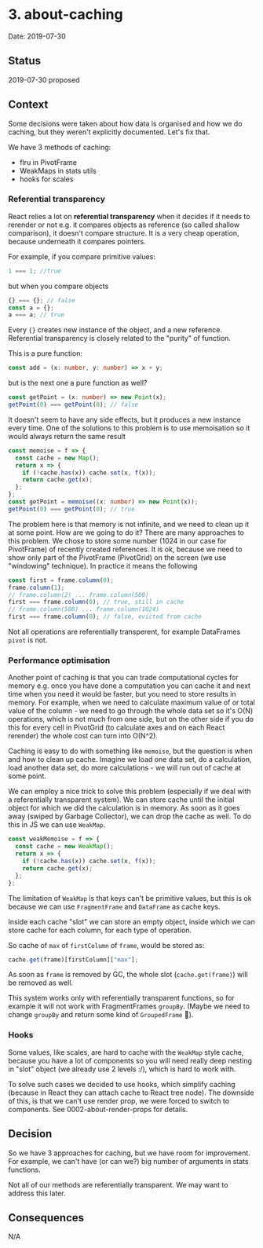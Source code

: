 # 3. about-caching

Date: 2019-07-30

## Status

2019-07-30 proposed

## Context

Some decisions were taken about how data is organised and how we do caching, but they weren't explicitly documented. Let's fix that.

We have 3 methods of caching:

- flru in PivotFrame
- WeakMaps in stats utils
- hooks for scales

### Referential transparency

React relies a lot on **referential transparency** when it decides if it needs to rerender or not e.g. it compares objects as reference (so called shallow comparison), it doesn't compare structure. It is a very cheap operation, because underneath it compares pointers.

For example, if you compare primitive values:

```ts
1 === 1; //true
```

but when you compare objects

```ts
{} === {}; // false
const a = {};
a === a; // true
```

Every `{}` creates new instance of the object, and a new reference. Referential transparency is closely related to the "purity" of function.

This is a pure function:

```ts
const add = (x: number, y: number) => x + y;
```

but is the next one a pure function as well?

```ts
const getPoint = (x: number) => new Point(x);
getPoint(0) === getPoint(0); // false
```

It doesn't seem to have any side effects, but it produces a new instance every time. One of the solutions to this problem is to use memoisation so it would always return the same result

```ts
const memoise = f => {
  const cache = new Map();
  return x => {
    if (!cache.has(x)) cache.set(x, f(x));
    return cache.get(x);
  };
};
const getPoint = memoise((x: number) => new Point(x));
getPoint(0) === getPoint(0); // true
```

The problem here is that memory is not infinite, and we need to clean up it at some point. How are we going to do it? There are many approaches to this problem. We chose to store some number (1024 in our case for PivotFrame) of recently created references. It is ok, because we need to show only part of the PivotFrame (PivotGrid) on the screen (we use "windowing" technique). In practice it means the following

```ts
const first = frame.column(0);
frame.column(1);
// frame.column(2) ... frame.column(500)
first === frame.column(0); // true, still in cache
// frame.column(500) ... frame.column(1024)
first === frame.column(0); // false, evicted from cache
```

Not all operations are referentially transperent, for example DataFrames `pivot` is not.

### Performance optimisation

Another point of caching is that you can trade computational cycles for memory e.g. once you have done a computation you can cache it and next time when you need it would be faster, but you need to store results in memory. For example, when we need to calculate maximum value of or total value of the column - we need to go through the whole data set so it's O(N) operations, which is not much from one side, but on the other side if you do this for every cell in PivotGrid (to calculate axes and on each React rerender) the whole cost can turn into O(N^2).

Caching is easy to do with something like `memoise`, but the question is when and how to clean up cache. Imagine we load one data set, do a calculation, load another data set, do more calculations - we will run out of cache at some point.

We can employ a nice trick to solve this problem (especially if we deal with a referentially transparent system). We can store cache until the initial object for which we did the calculation is in memory. As soon as it goes away (swiped by Garbage Collector), we can drop the cache as well. To do this in JS we can use `WeakMap`.

```ts
const weakMemoise = f => {
  const cache = new WeakMap();
  return x => {
    if (!cache.has(x)) cache.set(x, f(x));
    return cache.get(x);
  };
};
```

The limitation of `WeakMap` is that keys can't be primitive values, but this is ok because we can use `FragmentFrame` and `DataFrame` as cache keys.

Inside each cache "slot" we can store an empty object, inside which we can store cache for each column, for each type of operation.

So cache of `max` of `firstColumn` of `frame`, would be stored as:

```ts
cache.get(frame)[firstColumn]["max"];
```

As soon as `frame` is removed by GC, the whole slot (`cache.get(frame)`) will be removed as well.

This system works only with referentially transparent functions, so for example it will not work with FragmentFrames `groupBy`. (Maybe we need to change `groupBy` and return some kind of `GroupedFrame` 🤔).

### Hooks

Some values, like scales, are hard to cache with the `WeakMap` style cache, because you have a lot of components so you will need really deep nesting in "slot" object (we already use 2 levels :/), which is hard to work with.

To solve such cases we decided to use hooks, which simplify caching (because in React they can attach cache to React tree node). The downside of this, is that we can't use render prop, we were forced to switch to components. See 0002-about-render-props for details.

## Decision

So we have 3 approaches for caching, but we have room for improvement. For example, we can't have (or can we?) big number of arguments in stats functions.

Not all of our methods are referentially transparent. We may want to address this later.

## Consequences

N/A
